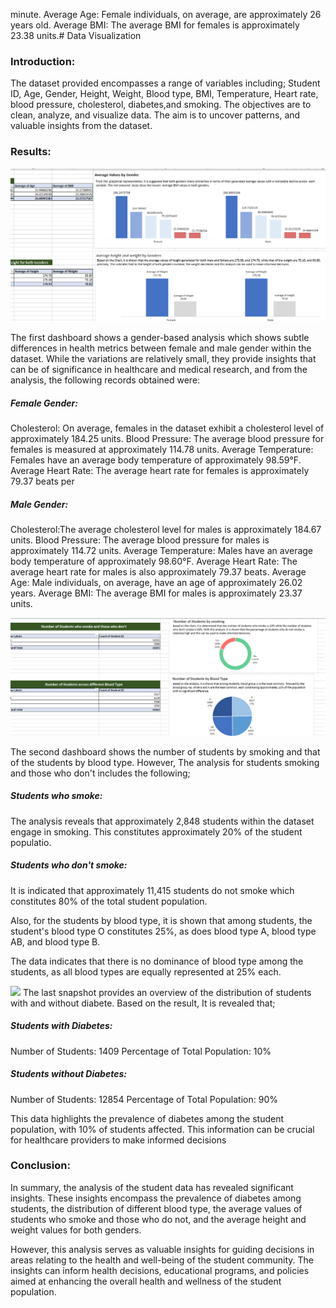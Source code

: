  minute.
Average Age: Female individuals, on average, are approximately 26 years old.
Average BMI: The average BMI for females is approximately 23.38 units.# Data Visualization

### Introduction:
The dataset provided encompasses a range of variables including; Student ID, Age, Gender, Height, Weight, Blood type, BMI, Temperature, Heart rate, blood pressure, cholesterol, diabetes,and smoking.
The objectives are to clean, analyze, and visualize data.
The aim is to uncover patterns, and valuable insights from the dataset.

### Results:
![](Pivotchart1.png)

The first dashboard shows a gender-based analysis which shows subtle differences in health metrics between female and male gender within the dataset. While the variations are relatively small, they provide insights that can be of significance in healthcare and medical research, and from the analysis, the following records obtained were:

##### Female Gender:

Cholesterol: On average, females in the dataset exhibit a cholesterol level of approximately 184.25 units.
Blood Pressure: The average blood pressure for females is measured at approximately 114.78 units.
Average Temperature: Females have an average body temperature of approximately 98.59°F.
Average Heart Rate: The average heart rate for females is approximately 79.37 beats per

##### Male Gender:

Cholesterol:The average cholesterol level for males is approximately 184.67 units.
Blood Pressure: The average blood pressure for males is approximately 114.72 units.
Average Temperature: Males have an average body temperature of approximately 98.60°F.
Average Heart Rate: The average heart rate for males is also approximately 79.37 beats.
Average Age: Male individuals, on average, have an age of approximately 26.02 years.
Average BMI: The average BMI for males is approximately 23.37 units.

![](Pivotchart2.png)

The second dashboard shows the number of students by smoking and that of the students by blood type. However, The analysis for students smoking and those who don't includes the following; 

##### Students who smoke:
The analysis reveals that approximately 2,848 students within the dataset engage in smoking.
This constitutes approximately 20% of the student populatio. 

##### Students who don't smoke:
It is indicated that approximately 11,415 students do not smoke which constitutes 80% of the total student population.

Also, for the students by blood type, it is shown that among students, the student's blood type O constitutes 25%, as does blood type A, blood type AB, and blood type B.

The data indicates that there is no dominance of blood type among the students, as all blood types are equally represented at 25% each.

![](Pivotchart3)
The last snapshot provides an overview of the distribution of students with and without diabete. Based on the result, It is  revealed that;

##### Students with Diabetes:
Number of Students: 1409
Percentage of Total Population: 10%

##### Students without Diabetes:
Number of Students: 12854
Percentage of Total Population: 90%

This data highlights the prevalence of diabetes among the student population, with 10% of students affected. This information can be crucial for healthcare providers to make informed decisions

### Conclusion:
In summary, the analysis of the student data has revealed significant insights. These insights encompass the prevalence of diabetes among students, the distribution of different blood type, the average values of students who smoke and those who do not, and the average height and weight values for both genders.

However, this analysis serves as valuable insights for guiding decisions in areas relating to the health and well-being of the student community. The insights can inform health decisions, educational programs, and policies aimed at enhancing the overall health and wellness of the student population.
